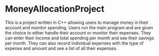 # MoneyAllocationProject

This is a project written in C++ allowing users to manage money in their account and monitor spending. Users run the main program and are given the choice to either handle their account or monitor their expenses. They can 
enter their income and total spending per month and see their savings per month. They can also record individual expenses with the type of expense and amount and see a list of all their expenses.
